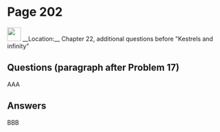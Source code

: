 # Page 202

<img src="/pictures/correction_blue.svg" width="32px"/>
__Location:__ Chapter 22, additional questions before "Kestrels and infinity"

## Questions (paragraph after Problem 17)

AAA

## Answers

BBB
